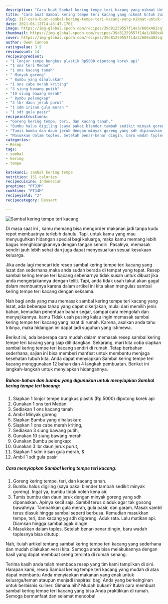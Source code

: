 ```yaml
---
description: "Cara buat Sambal kering tempe teri kacang yang nikmat Untuk Jualan"
title: "Cara buat Sambal kering tempe teri kacang yang nikmat Untuk Jualan"
slug: 317-cara-buat-sambal-kering-tempe-teri-kacang-yang-nikmat-untuk-jualan
date: 2021-06-12T14:43:47.176Z
image: https://img-global.cpcdn.com/recipes/39d81259557f14a3/680x482cq70/sambal-kering-tempe-teri-kacang-foto-resep-utama.jpg
thumbnail: https://img-global.cpcdn.com/recipes/39d81259557f14a3/680x482cq70/sambal-kering-tempe-teri-kacang-foto-resep-utama.jpg
cover: https://img-global.cpcdn.com/recipes/39d81259557f14a3/680x482cq70/sambal-kering-tempe-teri-kacang-foto-resep-utama.jpg
author: Owen Cannon
ratingvalue: 3.5
reviewcount: 14
recipeingredient:
- "1 lonjor tempe bungkus plastik Rp5000 dipotong korek api"
- "1 ons teri Medan"
- "1 ons kacang tanah"
- " Minyak goreng"
- " Bumbu yang dihaluskan"
- "1 ons cabe merah kriting"
- "3 siung bawang putih"
- "10 siung bawang merah"
- " Bumbu pelengkap"
- "3 lbr daun jeruk purut"
- "1 sdm irisan gula merah "
- "1 sdt gula pasir"
recipeinstructions:
- "Goreng kering tempe, teri, dan kacang tanah."
- "Bumbu halus digiling (saya pakai blender tambah sedikit minyak goreng). Ingat ya, bumbu tidak boleh kena air."
- "Tumis bumbu dan daun jeruk dengan minyak goreng yang sdh dipanaskan. Apinya kecil saja. Sambil terus diaduk agar tak gosong bawahnya. Tambahkan gula merah, gula pasir, dan garam. Masak sambil terus diasuk hingga sambal seperti berbusa. Kemudian masukkan tempe, teri, dan kacang yg sdh digoreng. Aduk rata. Lalu matikan api. Diamkan hingga sambal agak dingin."
- "Masukkan dalam toples. Setelah benar-benar dingin, baru wadah toplesnya bisa ditutup."
categories:
- Resep
tags:
- sambal
- kering
- tempe

katakunci: sambal kering tempe 
nutrition: 151 calories
recipecuisine: Indonesian
preptime: "PT33M"
cooktime: "PT34M"
recipeyield: "2"
recipecategory: Dessert

---
```



![Sambal kering tempe teri kacang](https://img-global.cpcdn.com/recipes/39d81259557f14a3/680x482cq70/sambal-kering-tempe-teri-kacang-foto-resep-utama.jpg)

Di masa  saat ini , kamu memang bisa mengorder makanan jadi tanpa kudu repot membuatnya terlebih dahulu. Tapi, untuk kamu yang mau menyuguhkan hidangan special bagi keluarga, maka kamu memang lebih bagus menghidangkannya dengan tangan sendiri. Pasalnya, memasak sendiri jauh lebih sehat dan juga dapat menyesuaikan sesuai kesukaan keluarga.

Jika anda lagi mencari ide resep sambal kering tempe teri kacang yang lezat dan sederhana,maka anda sudah berada di tempat yang tepat. Resep sambal kering tempe teri kacang  sebenarnya tidak susah untuk dibuat jika anda mengerjakannya dengan teliti. Tapi, anda tidak usah takut akan gagal dalam membuatnya 
karena dalam artikel ini kita akan mengulas sambal kering tempe teri kacang dengan seksama.  



Nah bagi anda yang mau memasak sambal kering tempe teri kacang yang lezat, ada beberapa tahap yang dapat dikerjakan, mulai dari memilih jenis bahan, kemudian penentuan bahan segar, sampai cara mengolah dan menyajikannya. kamu Tidak usah pusing kalau ingin memasak sambal kering tempe teri kacang yang lezat di rumah. Karena, asalkan anda  tahu triknya, maka hidangan ini dapat jadi suguhan yang istimewa.

Berikut ini, ada beberapa cara mudah dalam memasak resep sambal kering tempe teri kacang yang siap dihidangkan. Sekarang, mari kita coba siapkan sambal kering tempe teri kacang sendiri di rumah. Tetap berbahan sederhana, sajian ini bisa memberi manfaat untuk membantu menjaga kesehatan tubuh kita. Anda dapat menyiapkan Sambal kering tempe teri kacang menggunakan 12 bahan dan 4 langkah pembuatan. Berikut ini langkah-langkah untuk menyiapkan hidangannya.

<!--inarticleads1-->

##### Bahan-bahan dan bumbu yang digunakan untuk menyiapkan Sambal kering tempe teri kacang:

1. Siapkan 1 lonjor tempe bungkus plastik (Rp.5000) dipotong korek api
1. Gunakan 1 ons teri Medan
1. Sediakan 1 ons kacang tanah
1. Ambil  Minyak goreng
1. Siapkan  Bumbu yang dihaluskan:
1. Siapkan 1 ons cabe merah kriting,
1. Sediakan 3 siung bawang putih,
1. Gunakan 10 siung bawang merah
1. Gunakan  Bumbu pelengkap:
1. Gunakan 3 lbr daun jeruk purut,
1. Siapkan 1 sdm irisan gula merah, &amp;
1. Ambil 1 sdt gula pasir




<!--inarticleads2-->

##### Cara menyiapkan Sambal kering tempe teri kacang:

1. Goreng kering tempe, teri, dan kacang tanah.
1. Bumbu halus digiling (saya pakai blender tambah sedikit minyak goreng). Ingat ya, bumbu tidak boleh kena air.
1. Tumis bumbu dan daun jeruk dengan minyak goreng yang sdh dipanaskan. Apinya kecil saja. Sambil terus diaduk agar tak gosong bawahnya. Tambahkan gula merah, gula pasir, dan garam. Masak sambil terus diasuk hingga sambal seperti berbusa. Kemudian masukkan tempe, teri, dan kacang yg sdh digoreng. Aduk rata. Lalu matikan api. Diamkan hingga sambal agak dingin.
1. Masukkan dalam toples. Setelah benar-benar dingin, baru wadah toplesnya bisa ditutup.




Nah, itulah artikel tentang  sambal kering tempe teri kacang  yang sederhana dan mudah dilakukan versi kita. Semoga anda bisa melakukannya dengan hasil yang dapat membuat oreng tercinta di rumah senang. 

Terima kasih anda telah membaca resep yang tim kami tampilkan di sini. Harapan kami, resep  Sambal kering tempe teri kacang yang mudah di atas dapat membantu Anda menyiapkan makanan yang enak untuk keluarga/teman ataupun menjadi inspirasi bagi Anda yang berkeinginan untuk berbisnis kuliner. Gimana nih? Mudah bukan? Itulah cara membuat sambal kering tempe teri kacang yang bisa Anda praktikkan di rumah. Semoga bermanfaat dan selamat mencoba!


